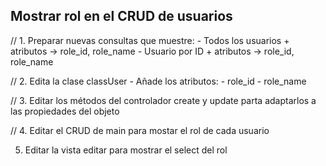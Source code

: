 ## Mostrar rol en el CRUD de usuarios
// 1. Preparar nuevas consultas que muestre:
    - Todos los usuarios + atributos -> role_id, role_name
    - Usuario por ID + atributos -> role_id, role_name

// 2. Edita la clase classUser
    - Añade los atributos: 
        - role_id
        - role_name

// 3. Editar los métodos del controlador create y update parta adaptarlos a las propiedades del objeto

// 4. Editar el CRUD de main para mostar el rol de cada usuario

5. Editar la vista editar para mostrar el select del rol
